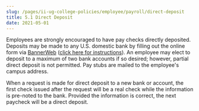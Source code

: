 ```yaml
---
slug: /pages/ii-ug-college-policies/employee/payroll/direct-deposit
title: 5.1 Direct Deposit
date: 2021-05-01
---
```

Employees are strongly encouraged to have pay checks directly deposited. Deposits may be made to any U.S. domestic bank by filling out the online form via [BannerWeb](https://ssb-prod.ec.middlebury.edu/PNTR/twbkwbis.P_WWWLogin?) ([click here for instructions](static/assets/online_direct_deposits.pdf)). An employee may elect to deposit to a maximum of two bank accounts if so desired; however, partial direct deposit is not permitted. Pay stubs are mailed to the employee's campus address.

When a request is made for direct deposit to a new bank or account, the first check issued after the request will be a real check while the information is pre-noted to the bank. Provided the information is correct, the next paycheck will be a direct deposit.
